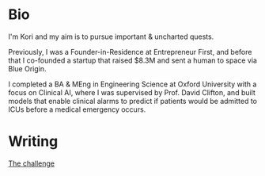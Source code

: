 # Bio 
I'm Kori and my aim is to pursue important & uncharted quests.

Previously, I was a Founder-in-Residence at Entrepreneur First, and before that I co-founded a startup that raised $8.3M and sent a human to space via Blue Origin.

I completed a BA & MEng in Engineering Science at Oxford University with a focus on Clinical AI, where I was supervised by Prof. David Clifton, and built models that enable clinical alarms to predict if patients would be admitted to ICUs before a medical emergency occurs.

# Writing
[The challenge](./blog1.html)
